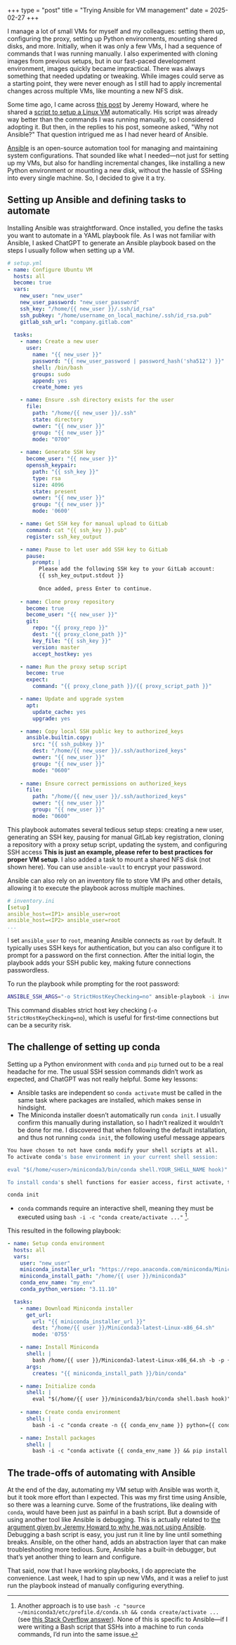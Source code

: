 +++
type = "post"
title = "Trying Ansible for VM management"
date = 2025-02-27
+++

I manage a lot of small VMs for myself and my colleagues: setting them up, configuring the proxy, setting up Python environments, mounting shared disks, and more. Initially, when it was only a few VMs, I had a sequence of commands that I was running manually. I also experimented with cloning images from previous setups, but in our fast-paced development environment, images quickly became impractical. There was always something that needed updating or tweaking. While images could serve as a starting point, they were never enough as I still had to apply incremental changes across multiple VMs, like mounting a new NFS disk.

Some time ago, I came across [this post](https://bsky.app/profile/howard.fm/post/3lbtqd35ldc26) by Jeremy Howard, where he shared a [script to setup a Linux VM](https://github.com/AnswerDotAI/fastsetup/blob/master/ubuntu-initial.sh) automatically. His script was already way better than the commands I was running manually, so I considered adopting it. But then, in the replies to his post, someone asked, "Why not Ansible?" That question intrigued me as I had never heard of Ansible.

[Ansible](https://docs.ansible.com/) is an open-source automation tool for managing and maintaining system configurations. That sounded like what I needed—not just for setting up my VMs, but also for handling incremental changes, like installing a new Python environment or mounting a new disk, without the hassle of SSHing into every single machine. So, I decided to give it a try.

## Setting up Ansible and defining tasks to automate
Installing Ansible was straightforward. Once installed, you define the tasks you want to automate in a YAML playbook file. As I was not familiar with Ansible, I asked ChatGPT to generate an Ansible playbook based on the steps I usually follow when setting up a VM.

```yaml
# setup.yml
- name: Configure Ubuntu VM
  hosts: all
  become: true
  vars:
    new_user: "new_user"
    new_user_password: "new_user_password"
    ssh_key: "/home/{{ new_user }}/.ssh/id_rsa"
    ssh_pubkey: "/home/username_on_local_machine/.ssh/id_rsa.pub"
    gitlab_ssh_url: "company.gitlab.com"
  
  tasks:
    - name: Create a new user
      user:
        name: "{{ new_user }}"
        password: "{{ new_user_password | password_hash('sha512') }}"
        shell: /bin/bash
        groups: sudo
        append: yes
        create_home: yes

    - name: Ensure .ssh directory exists for the user
      file:
        path: "/home/{{ new_user }}/.ssh"
        state: directory
        owner: "{{ new_user }}"
        group: "{{ new_user }}"
        mode: "0700"
  
    - name: Generate SSH key
      become_user: "{{ new_user }}"
      openssh_keypair:
        path: "{{ ssh_key }}"
        type: rsa
        size: 4096
        state: present
        owner: "{{ new_user }}"
        group: "{{ new_user }}"
        mode: '0600'

    - name: Get SSH key for manual upload to GitLab
      command: cat "{{ ssh_key }}.pub"
      register: ssh_key_output

    - name: Pause to let user add SSH key to GitLab
      pause:
        prompt: |
          Please add the following SSH key to your GitLab account:
          {{ ssh_key_output.stdout }}
          
          Once added, press Enter to continue.
  
    - name: Clone proxy repository
      become: true
      become_user: "{{ new_user }}"
      git:
        repo: "{{ proxy_repo }}"
        dest: "{{ proxy_clone_path }}"
        key_file: "{{ ssh_key }}"
        version: master
        accept_hostkey: yes

    - name: Run the proxy setup script
      become: true
      expect:
        command: "{{ proxy_clone_path }}/{{ proxy_script_path }}"

    - name: Update and upgrade system
      apt:
        update_cache: yes
        upgrade: yes

    - name: Copy local SSH public key to authorized_keys
      ansible.builtin.copy:
        src: "{{ ssh_pubkey }}"
        dest: "/home/{{ new_user }}/.ssh/authorized_keys"
        owner: "{{ new_user }}"
        group: "{{ new_user }}"
        mode: "0600"
    
    - name: Ensure correct permissions on authorized_keys
      file:
        path: "/home/{{ new_user }}/.ssh/authorized_keys"
        owner: "{{ new_user }}"
        group: "{{ new_user }}"
        mode: "0600"
```

This playbook automates several tedious setup steps: creating a new user, generating an SSH key, pausing for manual GitLab key registration, cloning a repository with a proxy setup script, updating the system, and configuring SSH access **This is just an example, please refer to best practices for proper VM setup**. I also added a task to mount a shared NFS disk (not shown here). You can use `ansible-vault` to encrypt your password.

Ansible can also rely on an inventory file to store VM IPs and other details, allowing it to execute the playbook across multiple machines.

```yaml
# inventory.ini
[setup]
ansible_host=<IP1> ansible_user=root
ansible_host=<IP2> ansible_user=root
...
```
I set `ansible_user` to `root`, meaning Ansible connects as `root` by default. It typically uses SSH keys for authentication, but you can also configure it to prompt for a password on the first connection. After the initial login, the playbook adds your SSH public key, making future connections passwordless.

To run the playbook while prompting for the root password:
```bash
ANSIBLE_SSH_ARGS="-o StrictHostKeyChecking=no" ansible-playbook -i inventory.ini setup.yml --ask-pass
```
This command disables strict host key checking (`-o StrictHostKeyChecking=no`), which is useful for first-time connections but can be a security risk.

## The challenge of setting up conda
Setting up a Python environment with `conda` and `pip` turned out to be a real headache for me. The usual SSH session commands didn’t work as expected, and ChatGPT was not really helpful.
Some key lessons:
* Ansible tasks are independent so `conda activate` must be called in the same task where packages are installed, which makes sense in hindsight.
* The Miniconda installer doesn’t automatically run `conda init`. I usually confirm this manually during installation, so I hadn’t realized it wouldn’t be done for me. I discovered that when following the default installation, and thus not running `conda init`, the following useful message appears
```bash
You have chosen to not have conda modify your shell scripts at all.
To activate conda's base environment in your current shell session:

eval "$(/home/<user>/miniconda3/bin/conda shell.YOUR_SHELL_NAME hook)"

To install conda's shell functions for easier access, first activate, then:

conda init
```
* `conda` commands require an interactive shell, meaning they must be executed using `bash -i -c "conda create/activate ..."` [^1].

This resulted in the following playbook:
```yaml
- name: Setup conda environment
  hosts: all
  vars:
    user: "new_user"
    miniconda_installer_url: "https://repo.anaconda.com/miniconda/Miniconda3-latest-Linux-x86_64.sh"
    miniconda_install_path: "/home/{{ user }}/miniconda3"
    conda_env_name: "my_env"
    conda_python_version: "3.11.10"

  tasks:
    - name: Download Miniconda installer
      get_url:
        url: "{{ miniconda_installer_url }}"
        dest: "/home/{{ user }}/Miniconda3-latest-Linux-x86_64.sh"
        mode: '0755'

    - name: Install Miniconda
      shell: |
        bash /home/{{ user }}/Miniconda3-latest-Linux-x86_64.sh -b -p {{ miniconda_install_path }}
      args:
        creates: "{{ miniconda_install_path }}/bin/conda"

    - name: Initialize conda
      shell: |
        eval "$(/home/{{ user }}/miniconda3/bin/conda shell.bash hook)" && conda init
    
    - name: Create conda environment
      shell: |
        bash -i -c "conda create -n {{ conda_env_name }} python={{ conda_python_version }} -y"

    - name: Install packages
      shell: |
        bash -i -c "conda activate {{ conda_env_name }} && pip install numpy"
```

## The trade-offs of automating with Ansible
At the end of the day, automating my VM setup with Ansible was worth it, but it took more effort than I expected. This was my first time using Ansible, so there was a learning curve. Some of the frustrations, like dealing with `conda`, would have been just as painful in a bash script. But a downside of using another tool like Ansible is debugging. This is actually related to [the argument given by Jeremy Howard to why he was not using Ansible](https://bsky.app/profile/howard.fm/post/3lbxbvofy2c2c). Debugging a bash script is easy, you just run it line by line until something breaks. Ansible, on the other hand, adds an abstraction layer that can make troubleshooting more tedious. Sure, Ansible has a built-in debugger, but that’s yet another thing to learn and configure. 

That said, now that I have working playbooks, I do appreciate the convenience. Last week, I had to spin up new VMs, and it was a relief to just run the playbook instead of manually configuring everything.

[^1]: Another approach is to use `bash -c "source ~/miniconda3/etc/profile.d/conda.sh && conda create/activate ...` (see [this Stack Overflow answer](https://stackoverflow.com/a/55507956)). None of this is specific to Ansible—if I were writing a Bash script that SSHs into a machine to run `conda` commands, I’d run into the same issue.